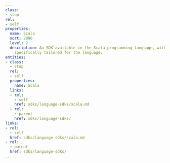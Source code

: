 ```yaml
---
class:
- stop
rel:
- self
properties:
  name: Scala
  sort: 2896
  level: 2
  description: An SDK available in the Scala programming language, with consideration
    specifically tailored for the language.
entities:
- class:
  - stop
  rel:
  - self
  properties:
    name: Scala
  links:
  - rel:
    - self
    href: sdks/language-sdks/scala.md
  - rel:
    - parent
    href: sdks/language-sdks/
links:
- rel:
  - self
  href: sdks/language-sdks/scala.md
- rel:
  - parent
  href: sdks/language-sdks/
...
```


